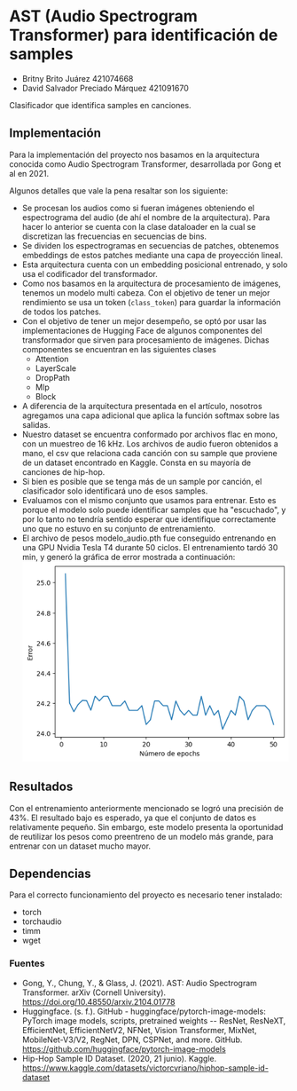 # AST (Audio Spectrogram Transformer) para identificación de samples
* Britny Brito Juárez 421074668
* David Salvador Preciado Márquez 421091670

Clasificador que identifica samples en canciones.


## Implementación
Para la implementación del proyecto nos basamos en la arquitectura conocida como Audio Spectrogram Transformer, desarrollada por Gong et al en 2021.


Algunos detalles que vale la pena resaltar son los siguiente:
* Se procesan los audios como si fueran imágenes obteniendo el espectrograma del audio (de ahí el nombre de la arquitectura). Para hacer lo anterior se cuenta con la clase dataloader en la cual se discretizan las frecuencias en secuencias de bins.
* Se dividen los espectrogramas en secuencias de patches, obtenemos embeddings de estos patches mediante una capa de proyección lineal.
* Esta arquitectura cuenta con un embedding posicional entrenado, y solo usa el codificador del transformador.
* Como nos basamos en la arquitectura de procesamiento de imágenes, tenemos un modelo multi cabeza. Con el objetivo de tener un mejor rendimiento se usa un token (`class_token`) para guardar la información de todos los patches.
* Con  el objetivo de tener un mejor desempeño, se optó por usar las implementaciones de Hugging Face de algunos componentes del transformador que sirven para procesamiento de imágenes. Dichas componentes se encuentran en las siguientes clases
    * Attention
    * LayerScale
    * DropPath
    * Mlp
    * Block
* A diferencia de la arquitectura presentada en el artículo, nosotros agregamos una capa adicional que aplica la función softmax sobre las salidas.
* Nuestro dataset se encuentra conformado por archivos flac en mono, con un muestreo de 16 kHz. Los archivos de audio fueron obtenidos a mano, el csv que relaciona cada canción con su sample que proviene de un dataset encontrado en Kaggle. Consta en su mayoría de canciones de hip-hop.
* Si bien es posible que se tenga más de un sample por canción, el clasificador solo identificará uno de esos samples.
* Evaluamos con el mismo conjunto que usamos para entrenar. Esto es porque el modelo solo puede identificar samples que ha "escuchado", y por lo tanto no tendría sentido esperar que identifique correctamente uno que no estuvo en su conjunto de entrenamiento.
* El archivo de pesos modelo_audio.pth fue conseguido entrenando en una GPU Nvidia Tesla T4 durante 50 ciclos. El entrenamiento tardó 30 min, y generó la gráfica de error mostrada a continuación:
    ![error](./error.png)  
    
## Resultados
Con el entrenamiento anteriormente mencionado se logró una precisión de 43%. El resultado bajo es esperado, ya que el conjunto de datos es relativamente pequeño. Sin embargo, este modelo presenta la oportunidad de reutilizar los pesos como preentreno de un modelo más grande, para entrenar con un dataset mucho mayor.

## Dependencias
Para el correcto funcionamiento del proyecto es necesario tener instalado:
* torch
* torchaudio
* timm
* wget

### Fuentes
* Gong, Y., Chung, Y., & Glass, J. (2021). AST: Audio Spectrogram Transformer. arXiv (Cornell University). https://doi.org/10.48550/arxiv.2104.01778
* Huggingface. (s. f.). GitHub - huggingface/pytorch-image-models: PyTorch image models, scripts, pretrained weights -- ResNet, ResNeXT, EfficientNet, EfficientNetV2, NFNet, Vision Transformer, MixNet, MobileNet-V3/V2, RegNet, DPN, CSPNet, and more. GitHub. https://github.com/huggingface/pytorch-image-models
* Hip-Hop Sample ID Dataset. (2020, 21 junio). Kaggle. https://www.kaggle.com/datasets/victorcvriano/hiphop-sample-id-dataset